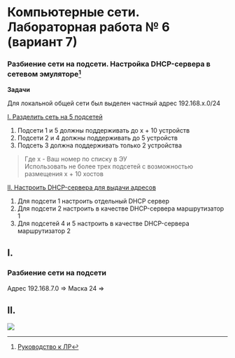 # Компьютерные сети. Лабораторная работа № 6 (вариант 7)

### Разбиение сети на подсети. Настройка DHCP-сервера в сетевом эмуляторе[^1]

**Задачи**

Для локальной общей сети был выделен частный адрес 192.168.x.0/24

[I. Разделить сеть на 5 подсетей](#I.)
1) Подсети 1 и 5 должны поддерживать до x + 10 устройств
2) Подсети 2 и 4 должны поддерживать до 5 устройств
3) Подсеть 3 должна поддерживать только 2 устройства

> Где x - Ваш номер по списку в ЭУ \
> Использовать не более трех подсетей с возможностью размещения x + 10 хостов

[II. Настроить DHCP-сервера для выдачи адресов](#II.)
1) Для подсети 1 настроить отдельный DHCP сервер
2) Для подсети 2 настроить в качестве DHCP-сервера 
маршрутизатор 1
3) Для подсетей 4 и 5 настроить в качестве DHCP-сервера 	маршрутизатор 2


## I.
### Разбиение сети на подсети

Адрес 192.168.7.0 =>
Маска 24 =>


## II.

![](imgs/)



[^1]: [Руководство к ЛР](https://docs.google.com/document/d/1vEfhfzuDD6SAu-zStUmlOFL9MCtMWUaR/edit?usp=sharing&ouid=104050528212751164470&rtpof=true&sd=true)